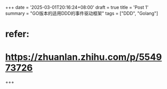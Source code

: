 +++
date = '2025-03-01T20:16:24+08:00'
draft = true
title = 'Post 1'
summary = "GO版本的适用DDD的事件驱动框架"
tags = ["DDD", "Golang"]
# refer:
# https://zhuanlan.zhihu.com/p/554973726
+++
